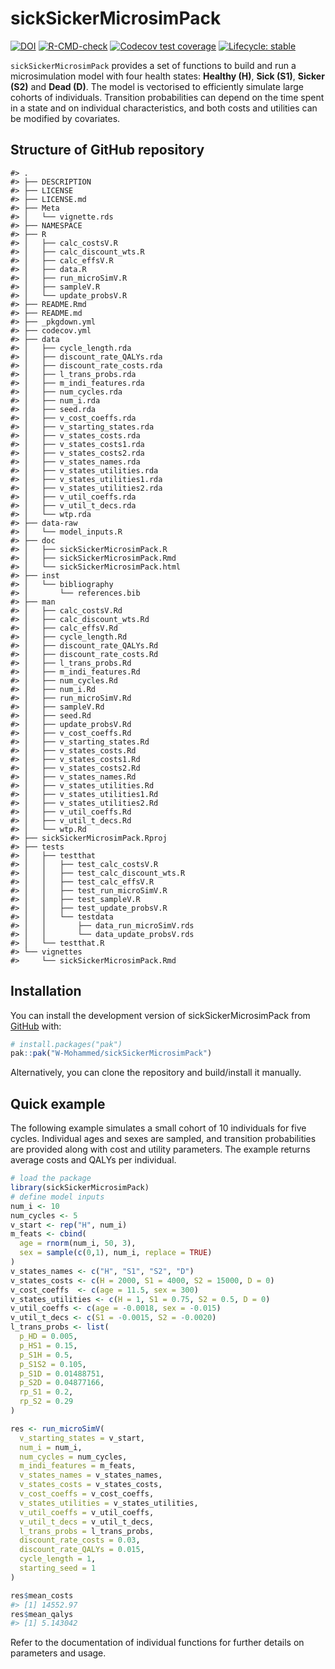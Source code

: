 
<!-- README.md is generated from README.Rmd. Please edit that file -->

# sickSickerMicrosimPack

<!-- badges: start -->

[![DOI](https://zenodo.org/badge/DOI/10.5281/zenodo.8075586.svg)](https://doi.org/10.5281/zenodo.8075586)
[![R-CMD-check](https://github.com/W-Mohammed/sickSickerMicrosimPack/actions/workflows/R-CMD-check.yaml/badge.svg)](https://github.com/W-Mohammed/sickSickerMicrosimPack/actions/workflows/R-CMD-check.yaml)
[![Codecov test
coverage](https://codecov.io/gh/W-Mohammed/sickSickerMicrosimPack/graph/badge.svg)](https://app.codecov.io/gh/W-Mohammed/sickSickerMicrosimPack)
[![Lifecycle:
stable](https://img.shields.io/badge/lifecycle-stable-brightgreen.svg)](https://lifecycle.r-lib.org/articles/stages.html#stable)
<!-- badges: end -->

`sickSickerMicrosimPack` provides a set of functions to build and run a
microsimulation model with four health states: **Healthy (H)**, **Sick
(S1)**, **Sicker (S2)** and **Dead (D)**. The model is vectorised to
efficiently simulate large cohorts of individuals. Transition
probabilities can depend on the time spent in a state and on individual
characteristics, and both costs and utilities can be modified by
covariates.

## Structure of GitHub repository

    #> .
    #> ├── DESCRIPTION
    #> ├── LICENSE
    #> ├── LICENSE.md
    #> ├── Meta
    #> │   └── vignette.rds
    #> ├── NAMESPACE
    #> ├── R
    #> │   ├── calc_costsV.R
    #> │   ├── calc_discount_wts.R
    #> │   ├── calc_effsV.R
    #> │   ├── data.R
    #> │   ├── run_microSimV.R
    #> │   ├── sampleV.R
    #> │   └── update_probsV.R
    #> ├── README.Rmd
    #> ├── README.md
    #> ├── _pkgdown.yml
    #> ├── codecov.yml
    #> ├── data
    #> │   ├── cycle_length.rda
    #> │   ├── discount_rate_QALYs.rda
    #> │   ├── discount_rate_costs.rda
    #> │   ├── l_trans_probs.rda
    #> │   ├── m_indi_features.rda
    #> │   ├── num_cycles.rda
    #> │   ├── num_i.rda
    #> │   ├── seed.rda
    #> │   ├── v_cost_coeffs.rda
    #> │   ├── v_starting_states.rda
    #> │   ├── v_states_costs.rda
    #> │   ├── v_states_costs1.rda
    #> │   ├── v_states_costs2.rda
    #> │   ├── v_states_names.rda
    #> │   ├── v_states_utilities.rda
    #> │   ├── v_states_utilities1.rda
    #> │   ├── v_states_utilities2.rda
    #> │   ├── v_util_coeffs.rda
    #> │   ├── v_util_t_decs.rda
    #> │   └── wtp.rda
    #> ├── data-raw
    #> │   └── model_inputs.R
    #> ├── doc
    #> │   ├── sickSickerMicrosimPack.R
    #> │   ├── sickSickerMicrosimPack.Rmd
    #> │   └── sickSickerMicrosimPack.html
    #> ├── inst
    #> │   └── bibliography
    #> │       └── references.bib
    #> ├── man
    #> │   ├── calc_costsV.Rd
    #> │   ├── calc_discount_wts.Rd
    #> │   ├── calc_effsV.Rd
    #> │   ├── cycle_length.Rd
    #> │   ├── discount_rate_QALYs.Rd
    #> │   ├── discount_rate_costs.Rd
    #> │   ├── l_trans_probs.Rd
    #> │   ├── m_indi_features.Rd
    #> │   ├── num_cycles.Rd
    #> │   ├── num_i.Rd
    #> │   ├── run_microSimV.Rd
    #> │   ├── sampleV.Rd
    #> │   ├── seed.Rd
    #> │   ├── update_probsV.Rd
    #> │   ├── v_cost_coeffs.Rd
    #> │   ├── v_starting_states.Rd
    #> │   ├── v_states_costs.Rd
    #> │   ├── v_states_costs1.Rd
    #> │   ├── v_states_costs2.Rd
    #> │   ├── v_states_names.Rd
    #> │   ├── v_states_utilities.Rd
    #> │   ├── v_states_utilities1.Rd
    #> │   ├── v_states_utilities2.Rd
    #> │   ├── v_util_coeffs.Rd
    #> │   ├── v_util_t_decs.Rd
    #> │   └── wtp.Rd
    #> ├── sickSickerMicrosimPack.Rproj
    #> ├── tests
    #> │   ├── testthat
    #> │   │   ├── test_calc_costsV.R
    #> │   │   ├── test_calc_discount_wts.R
    #> │   │   ├── test_calc_effsV.R
    #> │   │   ├── test_run_microSimV.R
    #> │   │   ├── test_sampleV.R
    #> │   │   ├── test_update_probsV.R
    #> │   │   └── testdata
    #> │   │       ├── data_run_microSimV.rds
    #> │   │       └── data_update_probsV.rds
    #> │   └── testthat.R
    #> └── vignettes
    #>     └── sickSickerMicrosimPack.Rmd

## Installation

You can install the development version of sickSickerMicrosimPack from
[GitHub](https://github.com/) with:

``` r
# install.packages("pak")
pak::pak("W-Mohammed/sickSickerMicrosimPack")
```

Alternatively, you can clone the repository and build/install it
manually.

## Quick example

The following example simulates a small cohort of 10 individuals for
five cycles. Individual ages and sexes are sampled, and transition
probabilities are provided along with cost and utility parameters. The
example returns average costs and QALYs per individual.

``` r
# load the package
library(sickSickerMicrosimPack)
# define model inputs
num_i <- 10
num_cycles <- 5
v_start <- rep("H", num_i)
m_feats <- cbind(
  age = rnorm(num_i, 50, 3), 
  sex = sample(c(0,1), num_i, replace = TRUE)
)
v_states_names <- c("H", "S1", "S2", "D")
v_states_costs <- c(H = 2000, S1 = 4000, S2 = 15000, D = 0)
v_cost_coeffs  <- c(age = 11.5, sex = 300)
v_states_utilities <- c(H = 1, S1 = 0.75, S2 = 0.5, D = 0)
v_util_coeffs <- c(age = -0.0018, sex = -0.015)
v_util_t_decs <- c(S1 = -0.0015, S2 = -0.0020)
l_trans_probs <- list(
  p_HD = 0.005, 
  p_HS1 = 0.15, 
  p_S1H = 0.5,
  p_S1S2 = 0.105,
  p_S1D = 0.01488751,
  p_S2D = 0.04877166,
  rp_S1 = 0.2,
  rp_S2 = 0.29
)

res <- run_microSimV(
  v_starting_states = v_start,
  num_i = num_i,
  num_cycles = num_cycles,
  m_indi_features = m_feats,
  v_states_names = v_states_names,
  v_states_costs = v_states_costs,
  v_cost_coeffs = v_cost_coeffs,
  v_states_utilities = v_states_utilities,
  v_util_coeffs = v_util_coeffs,
  v_util_t_decs = v_util_t_decs,
  l_trans_probs = l_trans_probs,
  discount_rate_costs = 0.03,
  discount_rate_QALYs = 0.015,
  cycle_length = 1,
  starting_seed = 1
)

res$mean_costs
#> [1] 14552.97
res$mean_qalys
#> [1] 5.143042
```

Refer to the documentation of individual functions for further details
on parameters and usage.
